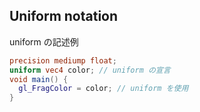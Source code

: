 ##  Uniform notation

uniform の記述例

```GLSL
precision mediump float;
uniform vec4 color; // uniform の宣言
void main() {
  gl_FragColor = color; // uniform を使用
}
```

